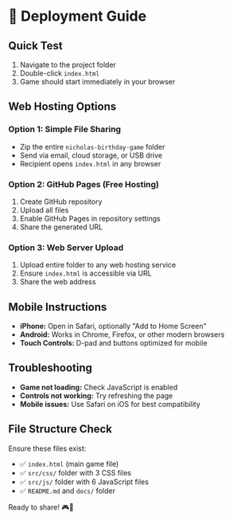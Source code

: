 # 🚀 Deployment Guide

## Quick Test
1. Navigate to the project folder
2. Double-click `index.html` 
3. Game should start immediately in your browser

## Web Hosting Options

### Option 1: Simple File Sharing
- Zip the entire `nicholas-birthday-game` folder
- Send via email, cloud storage, or USB drive
- Recipient opens `index.html` in any browser

### Option 2: GitHub Pages (Free Hosting)
1. Create GitHub repository
2. Upload all files
3. Enable GitHub Pages in repository settings
4. Share the generated URL

### Option 3: Web Server Upload
1. Upload entire folder to any web hosting service
2. Ensure `index.html` is accessible via URL
3. Share the web address

## Mobile Instructions
- **iPhone:** Open in Safari, optionally "Add to Home Screen"
- **Android:** Works in Chrome, Firefox, or other modern browsers
- **Touch Controls:** D-pad and buttons optimized for mobile

## Troubleshooting
- **Game not loading:** Check JavaScript is enabled
- **Controls not working:** Try refreshing the page
- **Mobile issues:** Use Safari on iOS for best compatibility

## File Structure Check
Ensure these files exist:
- ✅ `index.html` (main game file)
- ✅ `src/css/` folder with 3 CSS files
- ✅ `src/js/` folder with 6 JavaScript files
- ✅ `README.md` and `docs/` folder

Ready to share! 🎮🎁
